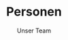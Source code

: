 ---
title: Personen
subtitle: Unser Team
locale: de
layout: people
excerpt: Die Zusammenstellung unseres Teams ist sehr dynamisch. Abhängig von den Anforderungen arbeiten wir mit einer breit aufgestellten Gruppe an Kollegen und Partnern zusammen. Im Rahmen der „forschenden Lehre“ versuche wir des weiteren den Studenten des Interface Design Studiengangs die Chance zu bieten sich an unseren Projekten zu beteiligen und so einen Einblick in die aktuelle Forschung zu bekommen.
---